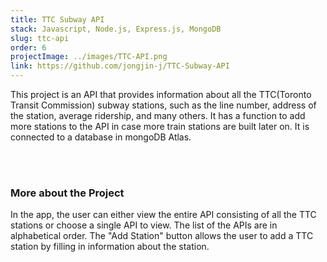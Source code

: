 ```yaml
---
title: TTC Subway API
stack: Javascript, Node.js, Express.js, MongoDB
slug: ttc-api
order: 6
projectImage: ../images/TTC-API.png
link: https://github.com/jongjin-j/TTC-Subway-API
---
```


This project is an API that provides information about all the TTC(Toronto Transit Commission) subway stations, such as the line number, address of the station, average ridership, and many others. It has a function to add more stations to the API in case more train stations are built later on. It is connected to a database in mongoDB Atlas. 

<br/><br/>

### More about the Project

In the app, the user can either view the entire API consisting of all the TTC stations or choose a single API to view. The list of the APIs are in alphabetical order. The "Add Station" button allows the user to add a TTC station by filling in information about the station. 

